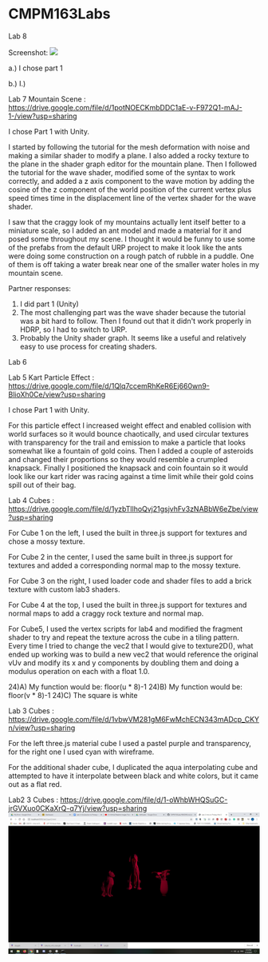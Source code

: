 # CMPM163Labs


Lab 8 

Screenshot: 
![](images/CMPM-163-Lab-8-Screenshot)

a.) I chose part 1

b.) I.)




Lab 7 Mountain Scene : https://drive.google.com/file/d/1potNOECKmbDDC1aE-v-F972Q1-mAJ-1-/view?usp=sharing

  I chose Part 1 with Unity.

  I started by following the tutorial for the mesh deformation with noise and making a similar shader to modify a plane.  I also added a rocky texture to the plane in the shader graph editor for the mountain plane.  Then I followed the tutorial for the wave shader, modified some of the syntax to work correctly, and added a z axis component to the wave motion by adding the cosine of the z component of the world position of the current vertex plus speed times time in the displacement line of the vertex shader for the wave shader.
  
  I saw that the craggy look of my mountains actually lent itself better to a miniature scale, so I added an ant model and made a material for it and posed some throughout my scene.  I thought it would be funny to use some of the prefabs from the default URP project to make it look like the ants were doing some construction on a rough patch of rubble in a puddle.  One of them is off taking a water break near one of the smaller water holes in my mountain scene.
  
  Partner responses:
  
  1. I did part 1 (Unity)
  2. The most challenging part was the wave shader because the
  tutorial was a bit hard to follow. Then I found
  out that it didn't work properly in HDRP, so I had to switch 
  to URP.
  3. Probably the Unity shader graph. It seems like a useful and 
  relatively easy to use process for creating shaders.



Lab 6



Lab 5 Kart Particle Effect : https://drive.google.com/file/d/1Qlq7ccemRhKeR6Ej660wn9-BlioXh0Ce/view?usp=sharing

  I chose Part 1 with Unity.
  
  For this particle effect I increased weight effect and enabled collision with world surfaces so it would bounce chaotically, and used circular textures with transparency for the trail and emission to make a particle that looks somewhat like a fountain of gold coins.  Then I added a couple of asteroids and changed their proportions so they would resemble a crumpled knapsack. Finally I positioned the knapsack and coin fountain so it would look like our kart rider was racing against a time limit while their gold coins spill out of their bag.


Lab 4 Cubes : https://drive.google.com/file/d/1yzbTllhoQvj21gsjvhFv3zNABbW6eZbe/view?usp=sharing

  For Cube 1 on the left, I used the built in three.js support for textures and chose a mossy texture.
  
  For Cube 2 in the center, I used the same built in three.js support for textures and added a corresponding normal map to the mossy    texture.
  
  For Cube 3 on the right, I used loader code and shader files to add a brick texture with custom lab3 shaders.
  
  For Cube 4 at the top, I used the built in three.js support for textures and normal maps to add a craggy rock texture and normal map.
  
  For Cube5, I used the vertex scripts for lab4 and modified the fragment shader to try and repeat the texture across the cube in a tiling pattern.  Every time I tried to change the vec2 that I would give to texture2D(), what ended up working was to build a new vec2 that would reference the original vUv and modify its x and y components by doubling them and doing a modulus operation on each with a float 1.0.
  
  24)A) My function would be: floor(u * 8)-1
  24)B) My function would be: floor(v * 8)-1
  24)C) The square is white



Lab 3 Cubes : https://drive.google.com/file/d/1vbwVM281gM6FwMchECN343mADcp_CKYn/view?usp=sharing

  For the left three.js material cube I used a pastel purple and transparency, for the right one I used cyan with wireframe.

  For the additional shader cube, I duplicated the aqua interpolating cube and attempted to have it interpolate between black and white   colors, but it came out as a flat red.



Lab2 3 Cubes : https://drive.google.com/file/d/1-oWhbWHQSuGC-jrGVXuo0CKaXrQ-q7Yj/view?usp=sharing
![](images/Lab2-3-objects.jpg)
